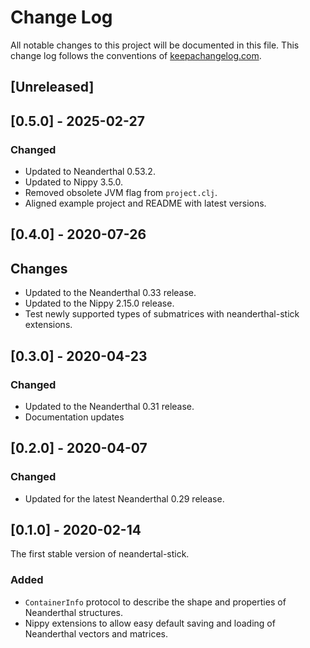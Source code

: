 # Change Log
All notable changes to this project will be documented in this file. This change log follows the conventions of [keepachangelog.com](http://keepachangelog.com/).

## [Unreleased]

## [0.5.0] - 2025-02-27
### Changed
- Updated to Neanderthal 0.53.2.
- Updated to Nippy 3.5.0.
- Removed obsolete JVM flag from `project.clj`.
- Aligned example project and README with latest versions.


## [0.4.0] - 2020-07-26
## Changes
- Updated to the Neanderthal 0.33 release.
- Updated to the Nippy 2.15.0 release.
- Test newly supported types of submatrices with neanderthal-stick extensions.

## [0.3.0] - 2020-04-23
### Changed
- Updated to the Neanderthal 0.31 release.
- Documentation updates

## [0.2.0] - 2020-04-07
### Changed
- Updated for the latest Neanderthal 0.29 release.

## [0.1.0] - 2020-02-14
The first stable version of neandertal-stick.

### Added
- `ContainerInfo` protocol to describe the shape and properties of Neanderthal structures.
- Nippy extensions to allow easy default saving and loading of Neanderthal vectors and matrices.
